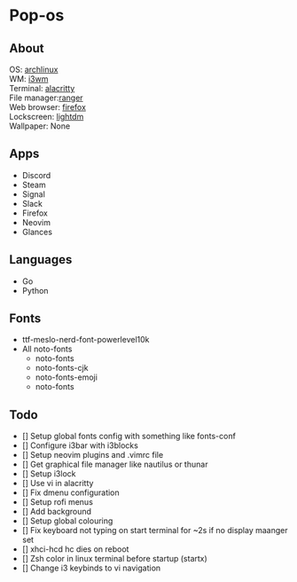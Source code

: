 # Pop-os

<!--![arch](./images/.png)-->

## About

OS: [archlinux](https://archlinux.org/)\
WM: [i3wm](https://i3wm.org)\
Terminal: [alacritty](https://github.com/alacritty/alacritty)\
File manager:[ranger](https://ranger.github.io)\
Web browser: [firefox](https://www.archlinux.org/packages/extra/x86_64/firefox/)\
Lockscreen: [lightdm](https://www.archlinux.org/packages/extra/x86_64/lightdm/)\
Wallpaper: None

<!--## Tools in Screenshot

- htop - Resource usage viewer
- neofetch - CLI system info viewer
- cava - sound visualizer
- tty-clock
- ranger - file browser
-->
## Apps

- Discord
- Steam
- Signal
- Slack
- Firefox
- Neovim
- Glances

## Languages

- Go
- Python

## Fonts

- ttf-meslo-nerd-font-powerlevel10k
- All noto-fonts
  - noto-fonts
  - noto-fonts-cjk
  - noto-fonts-emoji
  - noto-fonts

## Todo

- [] Setup global fonts config with something like fonts-conf
- [] Configure i3bar with i3blocks
- [] Setup neovim plugins and .vimrc file
- [] Get graphical file manager like nautilus or thunar
- [] Setup i3lock
- [] Use vi in alacritty
- [] Fix dmenu configuration
- [] Setup rofi menus
- [] Add background
- [] Setup global colouring
- [] Fix keyboard not typing on start terminal for ~2s if no display maanger set
- [] xhci-hcd hc dies on reboot
- [] Zsh color in linux terminal before startup (startx)
- [] Change i3 keybinds to vi navigation
